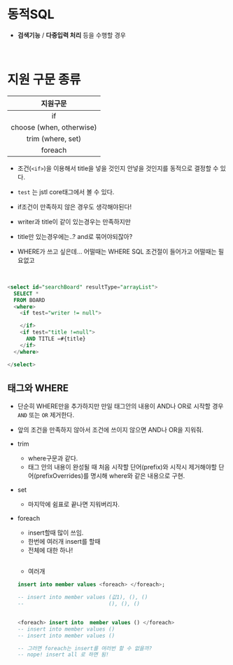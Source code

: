 # 동적SQL

- **검색기능** / **다중입력 처리** 등을 수행할 경우

<BR>

# 지원 구문 종류

|지원구문|
|:--:|
|if|
|choose (when, otherwise)|
|trim (where, set)|
|foreach|


- 조건(`<if>`)을 이용해서 title을 넣을 것인지 안넣을 것인지를 동적으로 결정할 수 있다.

- `test` 는 jstl core태그에서 볼 수 있다.
- if조건이 만족하지 않은 경우도 생각해야된다!
- writer과 title이 같이 있는경우는 만족하지만
- title만 있는경우에는..? and로 묶어야되잖아?
- WHERE가 쓰고 싶은데... 어떨때는 WHERE SQL 조건절이 들어가고 어떨때는 필요없고


<br>

```sql
<select id="searchBoard" resultType="arrayList">
  SELECT *
  FROM BOARD
  <where>
    <if test="writer != null">

    </if>
    <if test="title !=null">
      AND TITLE =#{title}
    </if>
  </where>

</select>
```

## <where>태그와 WHERE

- 단순히 WHERE만을 추가하지만 만일 태그안의 내용이 AND나 OR로 시작할 경우 `AND` 또는 `OR` 제거한다.

- 앞의 조건을 만족하지 않아서 조건에 쓰이지 않으면 AND나 OR을 지워줘.

- trim
  - where구문과 같다.
  - 태그 안의 내용이 완성될 때 처음 시작할 단어(prefix)와 시작시 제거해야할 단어(prefixOverrides)를 명시해 where와 같은 내용으로 구현.

- set
  - 마지막에 쉼표로 끝나면 지워버리자.

- foreach
  - insert할때 많이 쓰임.
  - 한번에 여러개 insert를 할때
  - 전체에 대한 하나!

  ```SQL

  ```

  - 여러개

  ```sql
  insert into member values <foreach> </foreach>;

  -- insert into member values (값1), (), ()
  --                           (), (), ()


  <foreach> insert into  member values () </foreach>
  -- insert into member values ()
  -- insert into member values ()

  -- 그러면 foreach는 insert를 여러번 할 수 없을까?
  -- nope! insert all 로 하면 됨!

  ```



```SQL

```
